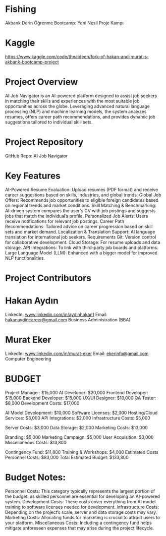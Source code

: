 # Fishing
Akbank Derin Öğrenme Bootcamp: Yeni Nesil Proje Kampı
# Kaggle 
https://www.kaggle.com/code/theaideen/fork-of-hakan-and-murat-s-akbank-bootcamp-project


# Project Overview
AI Job Navigator is an AI-powered platform designed to assist job seekers in matching their skills and experiences with the most suitable job opportunities across the globe. Leveraging advanced natural language processing (NLP) and machine learning models, the system analyzes resumes, offers career path recommendations, and provides dynamic job suggestions tailored to individual skill sets.

# Project Repository
GitHub Repo: AI Job Navigator


# Key Features
AI-Powered Resume Evaluation: Upload resumes (PDF format) and receive career suggestions based on skills, industries, and global trends.
Global Job Offers: Recommends job opportunities to eligible foreign candidates based on regional trends and market conditions.
Skill Matching & Benchmarking: AI-driven system compares the user's CV with job postings and suggests jobs that match the individual’s profile.
Personalized Job Alerts: Users receive notifications for relevant job postings.
Career Path Recommendations: Tailored advice on career progression based on skill sets and market demand.
Localization & Translation Support: AI language translation for international job seekers.
Requirements
Git: Version control for collaborative development.
Cloud Storage: For resume uploads and data storage.
API Integrations: To link with third-party job boards and platforms.
Large Language Model (LLM): Enhanced with a bigger model for improved NLP functionalities.
# Project Contributors

# Hakan Aydın

LinkedIn: www.linkedin.com/in/aydinhakan1
Email: hakanaydincareer@gmail.com
Business Administration (BBA)

# Murat Eker

LinkedIn: www.linkedin.com/in/murat-eker
Email: ekerinfo@gmail.com
Computer Engineering 


# BUDGET
Project Manager: $15,000
AI Developer: $20,000
Frontend Developer: $15,000
Backend Developer: $15,000
UX/UI Designer: $10,000
QA Tester: $8,000
Development Costs: $17,000

AI Model Development: $10,000
Software Licenses: $2,000
Hosting/Cloud Services: $3,000
API Integrations: $2,000
Infrastructure Costs: $5,000

Server Costs: $3,000
Data Storage: $2,000
Marketing Costs: $13,000

Branding: $5,000
Marketing Campaign: $5,000
User Acquisition: $3,000
Miscellaneous Costs: $13,800

Contingency Fund: $11,800
Training & Workshops: $4,000
Estimated Costs
Personnel Costs: $83,000
Total Estimated Budget: $133,800

# Budget Notes:

Personnel Costs: This category typically represents the largest portion of the budget, as skilled personnel are essential for developing an AI-powered system.
Development Costs: These costs cover everything from AI model training to software licenses needed for development.
Infrastructure Costs: Depending on the project’s scale, server and data storage costs may vary.
Marketing Costs: Allocating funds for marketing is crucial to attract users to your platform.
Miscellaneous Costs: Including a contingency fund helps mitigate unforeseen expenses that may arise during the project lifecycle.
